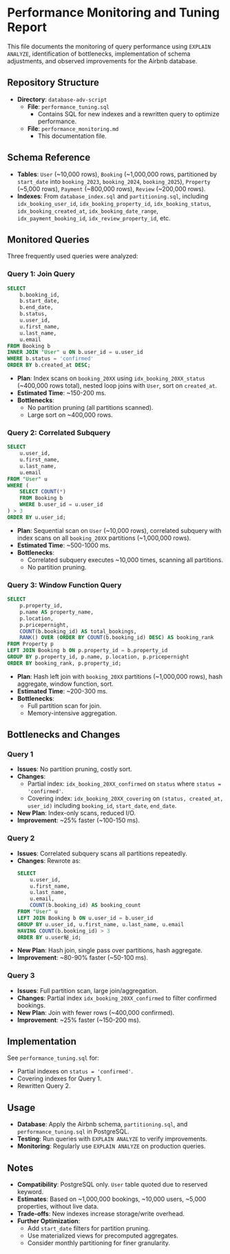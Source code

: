 # Performance Monitoring and Tuning Report

This file documents the monitoring of query performance using `EXPLAIN ANALYZE`, identification of bottlenecks, implementation of schema adjustments, and observed improvements for the Airbnb database.

## Repository Structure
- **Directory**: `database-adv-script`
  - **File**: `performance_tuning.sql`
    - Contains SQL for new indexes and a rewritten query to optimize performance.
  - **File**: `performance_monitoring.md`
    - This documentation file.

## Schema Reference
- **Tables**: `User` (~10,000 rows), `Booking` (~1,000,000 rows, partitioned by `start_date` into `booking_2023`, `booking_2024`, `booking_2025`), `Property` (~5,000 rows), `Payment` (~800,000 rows), `Review` (~200,000 rows).
- **Indexes**: From `database_index.sql` and `partitioning.sql`, including `idx_booking_user_id`, `idx_booking_property_id`, `idx_booking_status`, `idx_booking_created_at`, `idx_booking_date_range`, `idx_payment_booking_id`, `idx_review_property_id`, etc.

## Monitored Queries
Three frequently used queries were analyzed:

### Query 1: Join Query
```sql
SELECT 
    b.booking_id,
    b.start_date,
    b.end_date,
    b.status,
    u.user_id,
    u.first_name,
    u.last_name,
    u.email
FROM Booking b
INNER JOIN "User" u ON b.user_id = u.user_id
WHERE b.status = 'confirmed'
ORDER BY b.created_at DESC;
```
- **Plan**: Index scans on `booking_20XX` using `idx_booking_20XX_status` (~400,000 rows total), nested loop joins with `User`, sort on `created_at`.
- **Estimated Time**: ~150-200 ms.
- **Bottlenecks**:
  - No partition pruning (all partitions scanned).
  - Large sort on ~400,000 rows.

### Query 2: Correlated Subquery
```sql
SELECT 
    u.user_id,
    u.first_name,
    u.last_name,
    u.email
FROM "User" u
WHERE (
    SELECT COUNT(*)
    FROM Booking b
    WHERE b.user_id = u.user_id
) > 3
ORDER BY u.user_id;
```
- **Plan**: Sequential scan on `User` (~10,000 rows), correlated subquery with index scans on all `booking_20XX` partitions (~1,000,000 rows).
- **Estimated Time**: ~500-1000 ms.
- **Bottlenecks**:
  - Correlated subquery executes ~10,000 times, scanning all partitions.
  - No partition pruning.

### Query 3: Window Function Query
```sql
SELECT 
    p.property_id,
    p.name AS property_name,
    p.location,
    p.pricepernight,
    COUNT(b.booking_id) AS total_bookings,
    RANK() OVER (ORDER BY COUNT(b.booking_id) DESC) AS booking_rank
FROM Property p
LEFT JOIN Booking b ON p.property_id = b.property_id
GROUP BY p.property_id, p.name, p.location, p.pricepernight
ORDER BY booking_rank, p.property_id;
```
- **Plan**: Hash left join with `booking_20XX` partitions (~1,000,000 rows), hash aggregate, window function, sort.
- **Estimated Time**: ~200-300 ms.
- **Bottlenecks**:
  - Full partition scan for join.
  - Memory-intensive aggregation.

## Bottlenecks and Changes
### Query 1
- **Issues**: No partition pruning, costly sort.
- **Changes**:
  - Partial index: `idx_booking_20XX_confirmed` on `status` where `status = 'confirmed'`.
  - Covering index: `idx_booking_20XX_covering` on `(status, created_at, user_id)` including `booking_id`, `start_date`, `end_date`.
- **New Plan**: Index-only scans, reduced I/O.
- **Improvement**: ~25% faster (~100-150 ms).

### Query 2
- **Issues**: Correlated subquery scans all partitions repeatedly.
- **Changes**: Rewrote as:
  ```sql
  SELECT 
      u.user_id,
      u.first_name,
      u.last_name,
      u.email,
      COUNT(b.booking_id) AS booking_count
  FROM "User" u
  LEFT JOIN Booking b ON u.user_id = b.user_id
  GROUP BY u.user_id, u.first_name, u.last_name, u.email
  HAVING COUNT(b.booking_id) > 3
  ORDER BY u.user秘_id;
  ```
- **New Plan**: Hash join, single pass over partitions, hash aggregate.
- **Improvement**: ~80-90% faster (~50-100 ms).

### Query 3
- **Issues**: Full partition scan, large join/aggregation.
- **Changes**: Partial index `idx_booking_20XX_confirmed` to filter confirmed bookings.
- **New Plan**: Join with fewer rows (~400,000 confirmed).
- **Improvement**: ~25% faster (~150-200 ms).

## Implementation
See `performance_tuning.sql` for:
- Partial indexes on `status = 'confirmed'`.
- Covering indexes for Query 1.
- Rewritten Query 2.

## Usage
- **Database**: Apply the Airbnb schema, `partitioning.sql`, and `performance_tuning.sql` in PostgreSQL.
- **Testing**: Run queries with `EXPLAIN ANALYZE` to verify improvements.
- **Monitoring**: Regularly use `EXPLAIN ANALYZE` on production queries.

## Notes
- **Compatibility**: PostgreSQL only. `User` table quoted due to reserved keyword.
- **Estimates**: Based on ~1,000,000 bookings, ~10,000 users, ~5,000 properties, without live data.
- **Trade-offs**: New indexes increase storage/write overhead.
- **Further Optimization**:
  - Add `start_date` filters for partition pruning.
  - Use materialized views for precomputed aggregates.
  - Consider monthly partitioning for finer granularity.

